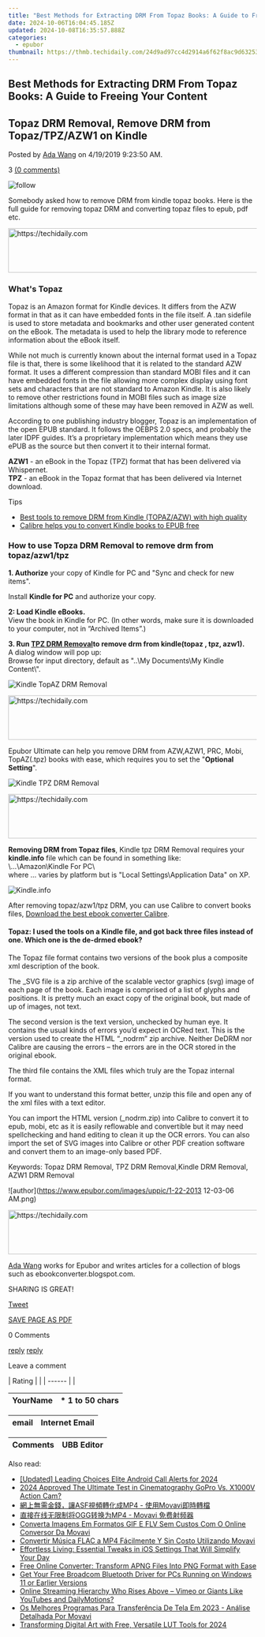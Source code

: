 ```yaml
---
title: "Best Methods for Extracting DRM From Topaz Books: A Guide to Freeing Your Content"
date: 2024-10-06T16:04:45.185Z
updated: 2024-10-08T16:35:57.888Z
categories:
  - epubor
thumbnail: https://thmb.techidaily.com/24d9ad97cc4d2914a6f62f8ac9d6325300e284842ea91d53be138fc17a246961.jpg
---
```


## Best Methods for Extracting DRM From Topaz Books: A Guide to Freeing Your Content

## Topaz DRM Removal, Remove DRM from Topaz/TPZ/AZW1 on Kindle

Posted by [Ada Wang](https://plus.google.com/+AdaWang/posts) on 4/19/2019 9:23:50 AM.

3 [(0 comments)](http://www.epubor.com/#comment-area) 

![follow](http://www.epubor.com/images/follow.png)

Somebody asked how to remove DRM from kindle topaz books. Here is the full guide for removing topaz DRM and converting topaz files to epub, pdf etc.

<!-- affiliate ads begin -->
<a href="https://aligracehair.sjv.io/c/5597632/2115951/19272" target="_top" id="2115951">
  <img src="//a.impactradius-go.com/display-ad/19272-2115951" border="0" alt="https://techidaily.com" width="728" height="90"/>
</a>
<img height="0" width="0" src="https://aligracehair.sjv.io/i/5597632/2115951/19272" style="position:absolute;visibility:hidden;" border="0" />
<!-- affiliate ads end -->

###  What's Topaz 

Topaz is an Amazon format for Kindle devices. It differs from the AZW format in that as it can have embedded fonts in the file itself. A .tan sidefile is used to store metadata and bookmarks and other user generated content on the eBook. The metadata is used to help the library mode to reference information about the eBook itself.   
  
While not much is currently known about the internal format used in a Topaz file is that, there is some likelihood that it is related to the standard AZW format. It uses a different compression than standard MOBI files and it can have embedded fonts in the file allowing more complex display using font sets and characters that are not standard to Amazon Kindle. It is also likely to remove other restrictions found in MOBI files such as image size limitations although some of these may have been removed in AZW as well.   
  
According to one publishing industry blogger, Topaz is an implementation of the open EPUB standard. It follows the OEBPS 2.0 specs, and probably the later IDPF guides. It’s a proprietary implementation which means they use ePUB as the source but then convert it to their internal format.  
  
**AZW1** \- an eBook in the Topaz (TPZ) format that has been delivered via Whispernet.   
**TPZ** \- an eBook in the Topaz format that has been delivered via Internet download. 

Tips

* [Best tools to remove DRM from Kindle (TOPAZ/AZW) with high quality](https://tools.techidaily.com/epubor/products/)
* [Calibre helps you to convert Kindle books to EPUB free](https://tools.techidaily.com/epubor/products/)

### **How to use Topza DRM Removal to remove drm from topaz/azw1/tpz**

**1\. Authorize** your copy of Kindle for PC and "Sync and check for new items".

Install **Kindle for PC** and authorize your copy.

**2: Load Kindle eBooks.**  
View the book in Kindle for PC. (In other words, make sure it is downloaded to your computer, not in “Archived Items”.)

**3\. Run [TPZ DRM Removal](https://tools.techidaily.com/epubor/ultimate/)to remove drm from kindle(topaz , tpz, azw1).**   
[](https://tools.techidaily.com/epubor/ultimate/) [](https://tools.techidaily.com/epubor/ultimate/) A dialog window will pop up:  
Browse for input directory, default as "..\\My Documents\\My Kindle Content\\".

![Kindle TopAZ DRM Removal](https://www.epubor.com/images/kindledrmremoval.jpg "Kindle DRM Removal")

<!-- affiliate ads begin -->
<a href="https://ephamedtechinc.pxf.io/c/5597632/2136621/26400" target="_top" id="2136621">
  <img src="//a.impactradius-go.com/display-ad/26400-2136621" border="0" alt="https://techidaily.com" width="728" height="90"/>
</a>
<img height="0" width="0" src="https://ephamedtechinc.pxf.io/i/5597632/2136621/26400" style="position:absolute;visibility:hidden;" border="0" />
<!-- affiliate ads end -->

Epubor Ultimate can help you remove DRM from AZW,AZW1, PRC, Mobi, TopAZ(.tpz) books with ease, which requires you to set the "**Optional Setting**".

![Kindle TPZ DRM Removal](https://www.epubor.com/images/kindledrmremoval-setting.jpg "Kindle DRM Removal")

<!-- affiliate ads begin -->
<a href="https://imp.i357552.net/c/5597632/857869/11832" target="_top" id="857869">
  <img src="//a.impactradius-go.com/display-ad/11832-857869" border="0" alt="https://techidaily.com" width="728" height="90"/>
</a>
<img height="0" width="0" src="https://imp.i357552.net/i/5597632/857869/11832" style="position:absolute;visibility:hidden;" border="0" />
<!-- affiliate ads end -->

**Removing DRM from Topaz files**, Kindle tpz DRM Removal requires your **kindle.info** file which can be found in something like:  
\\...\\Amazon\\Kindle For PC\\  
where ... varies by platform but is "Local Settings\\Application Data" on XP.

![Kindle.info](https://www.epubor.com/images/kindle.info.jpg "Kindle DRM Removal")

After removing topaz/azw1/tpz DRM, you can use Calibre to convert books files, [Download the best ebook converter Calibre](https://tools.techidaily.com/epubor/products/).

#### **Topaz: I used the tools on a Kindle file, and got back three files instead of one. Which one is the de-drmed ebook?**

The Topaz file format contains two versions of the book plus a composite xml description of the book.

The \_SVG file is a zip archive of the scalable vector graphics (svg) image of each page of the book. Each image is comprised of a list of glyphs and positions. It is pretty much an exact copy of the original book, but made of up of images, not text.

The second version is the text version, unchecked by human eye. It contains the usual kinds of errors you’d expect in OCRed text. This is the version used to create the HTML “\_nodrm” zip archive. Neither DeDRM nor Calibre are causing the errors – the errors are in the OCR stored in the original ebook.

The third file contains the XML files which truly are the Topaz internal format.

If you want to understand this format better, unzip this file and open any of the xml files with a text editor.

You can import the HTML version (\_nodrm.zip) into Calibre to convert it to epub, mobi, etc as it is easily reflowable and convertible but it may need spellchecking and hand editing to clean it up the OCR errors. You can also import the set of SVG images into Calibre or other PDF creation software and convert them to an image-only based PDF.

[](https://tools.techidaily.com/epubor/ultimate/) [](https://tools.techidaily.com/epubor/ultimate/) 

Keywords: Topaz DRM Removal, TPZ DRM Removal,Kindle DRM Removal, AZW1 DRM Removal

![author](https://www.epubor.com/images/uppic/1-22-2013 12-03-06 AM.png)

<!-- affiliate ads begin -->
<a href="https://appsumo.8odi.net/c/5597632/2075475/7443" target="_top" id="2075475">
  <img src="//a.impactradius-go.com/display-ad/7443-2075475" border="0" alt="https://techidaily.com" width="728" height="90"/>
</a>
<img height="0" width="0" src="https://appsumo.8odi.net/i/5597632/2075475/7443" style="position:absolute;visibility:hidden;" border="0" />
<!-- affiliate ads end -->

[Ada Wang](https://plus.google.com/+AdaWang/posts) works for Epubor and writes articles for a collection of blogs such as ebookconverter.blogspot.com.

SHARING IS GREAT!

[Tweet](https://twitter.com/share) 

[SAVE PAGE AS PDF](https://tools.techidaily.com/epubor/products/) 

0 Comments

[reply](https://tools.techidaily.com/epubor/products/) [reply](https://tools.techidaily.com/epubor/products/) 

Leave a comment

| Rating |  |
| ------ |  |

| YourName | \*  1 to 50 chars |
| -------- | ----------------- |

| email | Internet Email |
| ----- | -------------- |

| Comments | UBB Editor |
| -------- | ---------- |

<ins class="adsbygoogle"
     style="display:block"
     data-ad-format="autorelaxed"
     data-ad-client="ca-pub-7571918770474297"
     data-ad-slot="1223367746"></ins>

<ins class="adsbygoogle"
     style="display:block"
     data-ad-client="ca-pub-7571918770474297"
     data-ad-slot="8358498916"
     data-ad-format="auto"
     data-full-width-responsive="true"></ins>

<span class="atpl-alsoreadstyle">Also read:</span>
<div><ul>
<li><a href="https://fox-boxes.techidaily.com/updated-leading-choices-elite-android-call-alerts-for-2024/"><u>[Updated] Leading Choices Elite Android Call Alerts for 2024</u></a></li>
<li><a href="https://article-files.techidaily.com/2024-approved-the-ultimate-test-in-cinematography-gopro-vs-x1000v-action-cam/"><u>2024 Approved The Ultimate Test in Cinematography GoPro Vs. X1000V Action Cam?</u></a></li>
<li><a href="https://discover-able.techidaily.com/1726222196392-asfmp4-movavi/"><u>網上無需金錢，讓ASF視頻轉化成MP4 - 使用Movavi即時轉檔</u></a></li>
<li><a href="https://solve-howtos.techidaily.com/oggmp4-movavi/"><u>直接在线无限制将OGG转换为MP4 - Movavi 免费射频器</u></a></li>
<li><a href="https://solve-howtos.techidaily.com/converta-imagens-em-formatos-gif-e-flv-sem-custos-com-o-online-conversor-da-movavi/"><u>Converta Imagens Em Formatos GIF E FLV Sem Custos Com O Online Conversor Da Movavi</u></a></li>
<li><a href="https://solve-howtos.techidaily.com/convertir-musica-flac-a-mp4-facilmente-y-sin-costo-utilizando-movavi/"><u>Convertir Música FLAC a MP4 Fácilmente Y Sin Costo Utilizando Movavi</u></a></li>
<li><a href="https://os-tips.techidaily.com/effortless-living-essential-tweaks-in-ios-settings-that-will-simplify-your-day/"><u>Effortless Living: Essential Tweaks in iOS Settings That Will Simplify Your Day</u></a></li>
<li><a href="https://solve-howtos.techidaily.com/free-online-converter-transform-apng-files-into-png-format-with-ease/"><u>Free Online Converter: Transform APNG Files Into PNG Format with Ease</u></a></li>
<li><a href="https://hardware-updates.techidaily.com/get-your-free-broadcom-bluetooth-driver-for-pcs-running-on-windows-11-or-earlier-versions/"><u>Get Your Free Broadcom Bluetooth Driver for PCs Running on Windows 11 or Earlier Versions</u></a></li>
<li><a href="https://youtube-clips.techidaily.com/online-streaming-hierarchy-who-rises-above-vimeo-or-giants-like-youtubes-and-dailymotions/"><u>Online Streaming Hierarchy Who Rises Above – Vimeo or Giants Like YouTubes and DailyMotions?</u></a></li>
<li><a href="https://solve-howtos.techidaily.com/os-melhores-programas-para-transferencia-de-tela-em-2023-analise-detalhada-por-movavi/"><u>Os Melhores Programas Para Transferência De Tela Em 2023 - Análise Detalhada Por Movavi</u></a></li>
<li><a href="https://fox-links.techidaily.com/transforming-digital-art-with-free-versatile-lut-tools-for-2024/"><u>Transforming Digital Art with Free, Versatile LUT Tools for 2024</u></a></li>
</ul></div>

